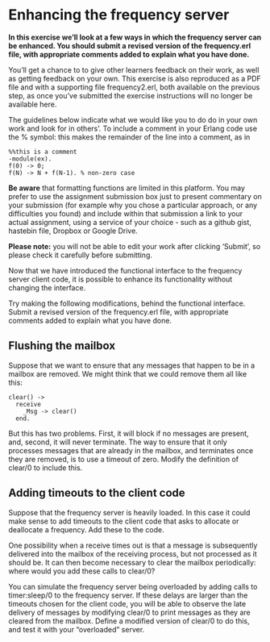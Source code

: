 # Enhancing the frequency server

**In this exercise we’ll look at a few ways in which the frequency server can be enhanced. You should submit a revised version of the frequency.erl file, with appropriate comments added to explain what you have done.**

You’ll get a chance to to give other learners feedback on their work, as well as getting feedback on your own. This exercise is also reproduced as a PDF file and with a supporting file frequency2.erl, both available on the previous step, as once you’ve submitted the exercise instructions will no longer be available here.

The guidelines below indicate what we would like you to do do in your own work and look for in others’. To include a comment in your Erlang code use the % symbol: this makes the remainder of the line into a comment, as in

```
%%this is a comment
-module(ex).
f(0) -> 0;
f(N) -> N + f(N-1). % non-zero case
```

**Be aware** that formatting functions are limited in this platform. You may prefer to use the assignment submission box just to present commentary on your submission (for example why you chose a particular approach, or any difficulties you found) and include within that submission a link to your actual assignment, using a service of your choice - such as a github gist, hastebin file, Dropbox or Google Drive.

**Please note:** you will not be able to edit your work after clicking ‘Submit’, so please check it carefully before submitting.

Now that we have introduced the functional interface to the frequency server client code, it is possible to enhance its functionality without changing the interface.

Try making the following modifications, behind the functional interface. Submit a revised version of the frequency.erl file, with appropriate comments added to explain what you have done.

## Flushing the mailbox

Suppose that we want to ensure that any messages that happen to be in a mailbox are removed. We might think that we could remove them all like this:
```
clear() ->
  receive
    _Msg -> clear()
  end.
```

But this has two problems. First, it will block if no messages are present, and, second, it will never terminate. The way to ensure that it only processes messages that are already in the mailbox, and terminates once they are removed, is to use a timeout of zero. Modify the definition of clear/0 to include this.

## Adding timeouts to the client code
Suppose that the frequency server is heavily loaded. In this case it could make sense to add timeouts to the client code that asks to allocate or deallocate a frequency. Add these to the code.

One possibility when a receive times out is that a message is subsequently delivered into the mailbox of the receiving process, but not processed as it should be. It can then become necessary to clear the mailbox periodically: where would you add these calls to clear/0?

You can simulate the frequency server being overloaded by adding calls to timer:sleep/0 to the frequency server. If these delays are larger than the timeouts chosen for the client code, you will be able to observe the late delivery of messages by modifying clear/0 to print messages as they are cleared from the mailbox. Define a modified version of clear/0 to do this, and test it with your “overloaded” server.

